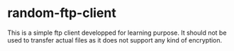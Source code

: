 # random-ftp-client
This is a simple ftp client developped for learning purpose. It should not be used to transfer actual files
as it does not support any kind of encryption.
